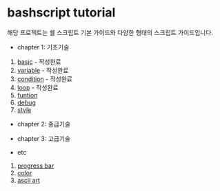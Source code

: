 # bashscript tutorial

해당 프로젝트는 쉘 스크립트 기본 가이드와 다양한 형태의 스크립트 가이드입니다.

* chapter 1: 기초기술

1. [basic](https://github.com/pjt3591oo/bashscript-tutorial/tree/master/1.%20basic) - 작성완료
2. [variable](https://github.com/pjt3591oo/bashscript-tutorial/tree/master/2.%20variable) - 작성완료 
3. [condition](https://github.com/pjt3591oo/bashscript-tutorial/tree/master/3.%20condition) - 작성완료
4. [loop](https://github.com/pjt3591oo/bashscript-tutorial/tree/master/4.%20loop) - 작성완료
5. [funtion](https://github.com/pjt3591oo/bashscript-tutorial/tree/master/5.%20function)
6. [debug](https://github.com/pjt3591oo/bashscript-tutorial/tree/master/6.%20debug)
7. [style](https://github.com/pjt3591oo/bashscript-tutorial/tree/master/7.%20style)

* chapter 2: 중급기술

* chapter 3: 고급기술

* etc

1. [progress bar](https://github.com/pjt3591oo/bashscript-tutorial/tree/master/etc/progressbar.sh)
1. [color](https://github.com/pjt3591oo/bashscript-tutorial/tree/master/etc/color.sh)
1. [ascii art](https://github.com/pjt3591oo/bashscript-tutorial/tree/master/etc/ascii_art1.sh)